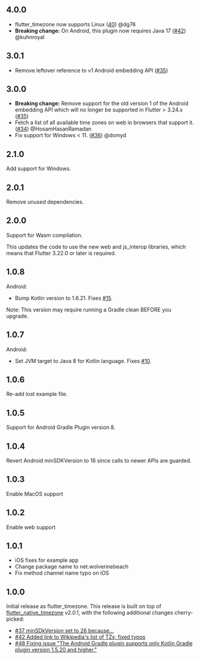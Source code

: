 ## 4.0.0

* flutter_timezone now supports Linux ([40](https://github.com/tjarvstrand/flutter_timezone/pull/40)) @dg76
* **Breaking change:** On Android, this plugin now requires Java 17 ([#42](https://github.com/tjarvstrand/flutter_timezone/pull/42)) @kuhnroyal

## 3.0.1

* Remove leftover reference to v1 Android embedding API ([#35](https://github.com/tjarvstrand/flutter_timezone/issues/35))

## 3.0.0

* **Breaking change:** Remove support for the old version 1 of the Android embedding API which will no longer be
supported in Flutter > 3.24.x ([#35](https://github.com/tjarvstrand/flutter_timezone/issues/35))
* Fetch a list of all available time zones on web in browsers that support it. ([#34](https://github.com/tjarvstrand/flutter_timezone/pull/34)) @HosamHasanRamadan
* Fix support for Windows < 11. ([#36](https://github.com/tjarvstrand/flutter_timezone/pull/36)) @domyd

## 2.1.0

Add support for Windows.

## 2.0.1

Remove unused dependencies.

## 2.0.0

Support for Wasm compilation.

This updates the code to use the new web and js_interop libraries, which means that Flutter 3.22.0
or later is required.

## 1.0.8

Android:
 - Bump Kotlin version to 1.6.21. Fixes [#15](https://github.com/tjarvstrand/flutter_timezone/issues/15).

Note: This version may require running a Gradle clean BEFORE you upgrade.

## 1.0.7

Android:
- Set JVM target to Java 8 for Kotlin language. Fixes [#10](https://github.com/tjarvstrand/flutter_timezone/issues/10).

## 1.0.6

Re-add lost example file.

## 1.0.5

Support for Android Gradle Plugin version 8.

## 1.0.4

Revert Android minSDKVersion to 16 since calls to newer APIs are guarded.

## 1.0.3

Enable MacOS support

## 1.0.2

Enable web support

## 1.0.1

* iOS fixes for example app
* Change package name to net.wolverinebeach
* Fix method channel name typo on iOS

## 1.0.0

Initial release as flutter_timezone. This release is built on top of 
[flutter_native_timezone](https://github.com/pinkfish/flutter_native_timezone) v2.0.1, with the 
following additional changes cherry-picked:
* [#37 minSDkVersion set to 26 because...](https://github.com/pinkfish/flutter_native_timezone/pull/37)
* [#42 Added link to Wikipedia's list of TZs; fixed typos](https://github.com/pinkfish/flutter_native_timezone/pull/42)
* [#48 Fixing issue "The Android Gradle plugin supports only Kotlin Gradle plugin version 1.5.20 and higher."](https://github.com/pinkfish/flutter_native_timezone/pull/48)
